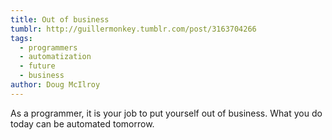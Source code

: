 ```yaml
---
title: Out of business
tumblr: http://guillermonkey.tumblr.com/post/3163704266
tags:
  - programmers
  - automatization
  - future
  - business
author: Doug McIlroy
---
```


As a programmer, it is your job to put yourself out of business. What you do today can be automated tomorrow.
